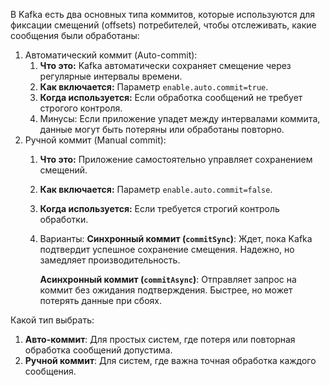 В Kafka есть два основных типа коммитов, которые используются для фиксации смещений (offsets) потребителей, чтобы отслеживать, какие сообщения были обработаны:
1. Автоматический коммит (Auto-commit):
	1) **Что это:** Kafka автоматически сохраняет смещение через регулярные интервалы времени.
	2) **Как включается:** Параметр `enable.auto.commit=true`.
	3) **Когда используется:** Если обработка сообщений не требует строгого контроля.
	4) Минусы:
		Если приложение упадет между интервалами коммита, данные могут быть потеряны или обработаны повторно.
2. Ручной коммит (Manual commit):
	1) **Что это:** Приложение самостоятельно управляет сохранением смещений.
	2) **Как включается:** Параметр `enable.auto.commit=false`.
	3) **Когда используется:** Если требуется строгий контроль обработки.
	4) Варианты:
		**Синхронный коммит (`commitSync`)**: Ждет, пока Kafka подтвердит успешное сохранение смещения. Надежно, но замедляет производительность.
		
		**Асинхронный коммит (`commitAsync`)**: Отправляет запрос на коммит без ожидания подтверждения. Быстрее, но может потерять данные при сбоях.

Какой тип выбрать:
1. **Авто-коммит**: Для простых систем, где потеря или повторная обработка сообщений допустима.
2. **Ручной коммит**: Для систем, где важна точная обработка каждого сообщения.